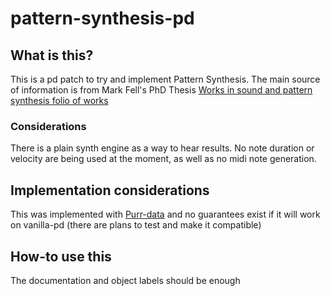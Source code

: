# pattern-synthesis-pd

## What is this?

This is a pd patch to try and implement Pattern Synthesis. The main source of information is from Mark Fell's PhD Thesis
[Works in sound and pattern synthesis folio of works](https://openresearch.surrey.ac.uk/esploro/outputs/doctoral/Works-in-Sound-and-Pattern-Synthesis/99516858802346#file-0)

### Considerations
There is a plain synth engine as a way to hear results.
No note duration or velocity are being used at the moment, as well as no midi note generation.

## Implementation considerations

This was implemented with [Purr-data](https://agraef.github.io/purr-data/) and no guarantees exist if it will work on vanilla-pd (there are plans to test and make it compatible)

## How-to use this

The documentation and object labels should be enough
